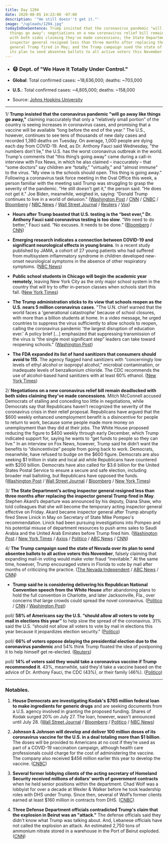 ```yaml
---
title: Day 1294
date: 2020-08-05 14:23:00 -07:00
description: '"He still doesn''t get it."'
image: "/uploads/1294.jpg"
todayInOneSentence: Trump insisted that the coronavirus pandemic "will go away like
  things go away"; negotiations on a new coronavirus relief bill remain deadlocked
  with both sides claiming they've made concessions; the State Department’s acting
  inspector general resigned less than three months after replacing the inspector
  general Trump fired in May; and the Trump campaign sued the state of Nevada over
  its plan to send absentee ballots to all active voters this November.
---
```


* ### 😷 Dept. of "We Have It Totally Under Control."

* **Global**: Total confirmed cases: \~18,636,000; deaths: \~703,000

* **U.S.**: Total confirmed cases: \~4,805,000; deaths: \~158,000

* Source: [Johns Hopkins University](https://coronavirus.jhu.edu/map.html)

---

1/ **Trump insisted that the coronavirus pandemic "will go away like things go away,"** claiming inaccurately that only a “relatively small portion” of the country is seeing increases in coronavirus cases, and promising that a vaccine will be available “long before the end of the year.” The U.S., however, continues to see tens of thousands of new daily cases and recorded 1,380 deaths on Tuesday. On average, 1,000 people are dying each day from COVID-19. And, as Dr. Anthony Fauci said Wednesday, "the numbers don’t lie," the U.S. has the worst coronavirus outbreak in the world. Trump's comments that "this thing’s going away" came during a call-in interview with Fox News, in which he also claimed – inaccurately – that “some doctors” say children are “totally," "virtually," and "almost immune” to the virus. "My view is the schools should open. This thing is going away." Following a coronavirus task force meeting in the Oval Office this week, a person familiar with the meeting said Trump was struggling to grasp the severity of the pandemic. "He still doesn't get it," the person said. "He does not get it." Joe Biden, meanwhile, weighed in, saying: “Donald Trump continues to live in a world of delusion." ([Washington Post](https://www.washingtonpost.com/nation/2020/08/05/coronavirus-covid-live-updates-us/#link-JAZOIEMZ25AP7O3SAIQGITUQOM) / [CNN](https://www.cnn.com/2020/08/05/politics/donald-trump-coronavirus-pandemic-task-force/index.html) / [CNBC](https://www.cnbc.com/2020/08/05/dr-fauci-agrees-the-us-has-the-worst-coronvirus-outbreak-in-the-world-the-numbers-dont-lie.html) / [Bloomberg](https://www.bloomberg.com/news/articles/2020-08-05/trump-says-surging-virus-will-go-away-like-things-go-away?sref=MIBMEEoj) / [NBC News](https://www.nbcnews.com/news/us-news/one-death-every-80-seconds-grim-new-toll-covid-19-n1235890) / [Wall Street Journal](https://www.wsj.com/articles/coronavirus-latest-news-08-05-2020-11596615261) / [Reuters](https://www.reuters.com/article/us-health-coronavirus-usa/new-york-city-erects-quarantine-checkpoints-to-curb-coronavirus-idUSKCN251281) / [Vox](https://www.vox.com/2020/8/5/21355413/trump-fox-and-friends-coronavirus-school-reopening-mail-in-voting))

* **Hours after Trump boasted that U.S. testing is the “best ever," Dr. Anthony Fauci said coronavirus testing is too slow**. “We need to do better,” Fauci said. “No excuses. It needs to be done.” ([Bloomberg](https://www.bloomberg.com/news/articles/2020-08-05/fauci-says-virus-testing-too-slow-as-trump-says-it-s-best-ever?sref=MIBMEEoj) / [CNN](https://www.cnn.com/world/live-news/coronavirus-pandemic-08-05-20-intl/h_539c8c048e47a1beb3048d187cfd198e))

* **Emerging research indicates a connection between COVID-19 and significant neurological effects in young brains**. In a recent study published by JAMA, a cohort of 27 young patients who had suffered from multisystem inflammatory syndrome in children developed new-onset neurological symptoms in the absence of other respiratory symptoms. ([NBC News](https://www.nbcnews.com/health/health-news/covid-19-children-doctors-see-link-between-virus-neurological-side-n1235501))

* **Public school students in Chicago will begin the academic year remotely**, leaving New York City as the only major school system in the country that will try to offer in-person classes when schools start this fall. ([New York Times](https://www.nytimes.com/2020/08/05/world/coronavirus-covid-19.html?action=click&module=Top%20Stories&pgtype=Homepage#link-5cf31fb9))

* **The Trump administration sticks to its view that schools reopen as the U.S. nears 5 million coronavirus cases**. "The U.N. chief warned that the world faces a 'generational catastrophe' because of school closures, with more than a billion students at home. In a video message, he urged countries to suppress the virus sufficiently to allow schools to reopen, calling the coronavirus pandemic 'the largest disruption of education ever.' A policy brief \[...\] emphasized that suppressing transmission of the virus is “the single most significant step” leaders can take toward reopening schools." ([Washington Post](https://www.washingtonpost.com/politics/trump-administration-sticks-to-schools-plan-as-us-nears-5-million-coronavirus-cases/2020/08/04/733e7de8-d68e-11ea-aff6-220dd3a14741_story.html))

* **The FDA expanded its list of hand sanitizers that consumers should avoid to 115**. The agency flagged hand sanitizers with “concerningly low levels of ethyl alcohol or isopropyl alcohol," microbial contamination, or inadequate levels of benzalkonium chloride. The CDC recommends the use of alcohol-based hand sanitizers with at least 60% ethanol. ([New York Times](https://www.nytimes.com/2020/08/04/health/fda-hand-sanitizer-recall.html?action=click&module=Top%20Stories&pgtype=Homepage))

2/ **Negotiations on a new coronavirus relief bill remain deadlocked with both sides claiming they've made concessions**. Mitch McConnell accused Democrats of stalling and conceding too little in negotiations, while Democrats say that Republicans haven’t recognized the severity of the coronavirus crisis in their relief proposal. Republicans have argued that the $600 weekly enhanced unemployment benefit is a disincentive for people to return to work, because some people made more money on unemployment than they did at their jobs. The White House proposed reducing the figure to $400 weekly through early December, which Trump indicated support for, saying he wants to “get funds to people so they can live." In an interview on Fox News, however, Trump said he didn’t want the benefits to “disincentivize” people from going back to work. Democrats, meanwhile, have refused to budge on the $600 figure. Democrats are also seeking $1 trillion in state and local aid while Republicans have countered with $200 billion.  Democrats have also called for $3.6 billion for the United States Postal Service to ensure a secure and safe election, including broader mail balloting, but Republicans have opposed the funds. ([Washington Post](https://www.washingtonpost.com/us-policy/2020/08/05/congress-unemployment-trump-stimulus/) / [Wall Street Journal](https://www.wsj.com/articles/mcconnell-schumer-trade-shots-on-pace-of-coronavirus-aid-talks-11596647758?mod=politics_lead_pos4) / [Bloomberg](https://www.bloomberg.com/news/articles/2020-08-05/democrats-demand-more-after-white-house-concessions-on-stimulus?srnd=premium&sref=MIBMEEoj) / [New York Times](https://www.nytimes.com/2020/08/05/world/coronavirus-covid-19.html?action=click&module=Top%20Stories&pgtype=Homepage#link-3fc69fd6))

3/ **The State Department’s acting inspector general resigned less than three months after replacing the inspector general Trump fired in May**. Stephen Akard’s departure was announced by his deputy, Diana Shaw, who told colleagues that she will become the temporary acting inspector general effective on Friday. Akard became inspector general after Trump abruptly fired Steve Linick in May on Secretary of State Mike Pompeo's recommendation. Linick had been pursuing investigations into Pompeo and his potential misuse of department resources to push arms sales to Saudi Arabia and the United Arab Emirates before Trump fired him. ([Washington Post](https://www.washingtonpost.com/national-security/state-department-watchdog-resigns-in-another-shakeup-at-igs-office/2020/08/05/8217c054-d71f-11ea-b9b2-1ea733b97910_story.html) / [New York Times](https://www.nytimes.com/2020/08/05/us/politics/inspector-general-pompeo-state.html) / [Axios](https://www.axios.com/state-department-watchdog-mike-pompeo-f691dfb9-c95b-4c6a-ad0a-7202fc8ee1cf.html) / [Politico](https://www.politico.com/news/2020/08/05/state-department-ig-resigns-391797) / [ABC News](https://abcnews.go.com/Politics/shake-state-depts-acting-inspector-general-resigns-amid/story?id=72188978) / [CNN](https://www.cnn.com/2020/08/05/politics/akard-resigns-state-oig/))

4/ **The Trump campaign sued the state of Nevada over its plan to send absentee ballots to all active voters this November**,  falsely claiming that expanding mail-in voting would make voter fraud “inevitable.” At the same time, however, Trump encouraged voters in Florida to vote by mail after months of criticizing the practice. ([The Nevada Independent](https://thenevadaindependent.com/article/trump-campaign-sues-nevada-over-bill-expanding-mail-in-voting-for-general-election) / [ABC News](https://abcnews.go.com/Politics/wireStory/trump-encourages-mail-voting-florida-sues-nevada-72183412) / [CNN](https://www.cnn.com/2020/08/05/politics/trump-campaign-nevada-mail-in-ballots/index.html))

* **Trump said he is considering delivering his Republican National Convention speech from the White House** after  abandoning plans to hold the full convention in Charlotte, and later Jacksonville, Fla., over concerns that large crowds could spread the novel coronavirus. ([Politico](https://www.politico.com/news/2020/08/05/trump-convention-speech-white-house-391752) / [CNN](https://www.cnn.com/2020/08/05/politics/trump-rnc-speech-white-house/index.html) / [Washington Post](https://www.washingtonpost.com/politics/republicans-consider-south-lawn-of-the-white-house-for-donald-trumps-convention-speech/2020/08/04/b53ee898-d695-11ea-9c3b-dfc394c03988_story.html))

poll/ **58% of Americans say the U.S. “should allow all voters to vote by mail in elections this year”** to help slow the spread of the coronavirus. 31% said the U.S. “should not allow all voters to vote by mail in elections this year because it jeopardizes election security." ([Politico](https://www.politico.com/news/2020/08/05/voting-by-mail-elections-poll-391318))

poll/ **66% of voters oppose delaying the presidential election due to the coronavirus pandemic** and 54% think Trump floated the idea of postponing it to help himself get re-elected. ([Reuters](https://www.reuters.com/article/us-usa-election-poll-idUSKCN2511BT))

poll/ **14% of voters said they would take a coronavirus vaccine if Trump recommended it**. 43%, meanwhile, said they'd take a vaccine based on the advice of Dr. Anthony Fauci, the CDC (43%), or their family (46%). ([Politico](https://www.politico.com/news/2020/08/05/coronavirus-vaccine-poll-fauci-trump-391494))

---

### Notables.

1. **House Democrats are investigating Kodak's $765 million federal loan to make ingredients for generic drugs** and are seeking documents from a U.S. agency involved in granting the proposed funding. Shares of Kodak surged 20% on July 27. The loan, however, wasn't announced until July 28. ([Wall Street Journal](https://www.wsj.com/articles/lawmakers-seek-records-on-planned-kodak-loan-11596637800?mod=hp_lead_pos6) / [Bloomberg](https://www.bloomberg.com/news/articles/2020-08-05/kodak-s-765-million-u-s-loan-prompts-probe-by-house-democrats?sref=MIBMEEoj) / [Politico](https://www.politico.com/news/2020/08/05/democrats-probe-765m-kodak-loan-391882) / [NBC News](https://www.nbcnews.com/politics/donald-trump/trump-s-perfect-storm-kodak-deal-getting-new-scrutiny-n1235817))

2. **Johnson & Johnson will develop and deliver 100 million doses of its coronavirus vaccine for the U.S. in a deal totaling more than $1 billion**. The doses will be provided to Americans at no cost if they’re used as part of a COVID-19 vaccination campaign, although health care professionals could charge for the cost of administering the vaccine. The company also received $456 million earlier this year to develop the vaccine. ([CNBC](https://www.cnbc.com/2020/08/05/jj-reaches-deal-with-us-for-100-million-doses-of-coronavirus-vaccine-at-more-than-1-billion.html))

3. **Several former lobbying clients of the acting secretary of Homeland Security received millions of dollars’ worth of government contracts** when he held senior positions within the department. Chad Wolf was a lobbyist for over a decade at Wexler & Walker before he took leadership roles with DHS under Trump. Since then, several of Wolf’s former clients earned at least $160 million in contracts from DHS. ([CNBC](https://www.cnbc.com/2020/08/05/former-clients-of-acting-homeland-security-chief-chad-wolf-get-millions-in-dhs-contracts.html))

4. **Three Defense Department officials contradicted Trump's claim that the explosion in Beirut was an "attack."** The defense officials said they didn't know what Trump was talking about. And, Lebanese officials have not called the explosion an attack. An estimated 2,750 tons of ammonium nitrate stored in a warehouse in the Port of Beirut exploded. ([CNN](https://www.cnn.com/2020/08/04/politics/defense-officials-contradict-trump-beirut/))